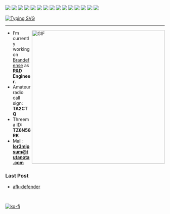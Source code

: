 ![](https://img.shields.io/badge/Arch_Linux-1793D1?style=for-the-badge&logo=arch-linux&logoColor=white)
![](https://img.shields.io/badge/mac%20os-000000?style=for-the-badge&logo=apple&logoColor=white)
![](https://img.shields.io/badge/Python-FFD43B?style=for-the-badge&logo=python&logoColor=blue)
![](https://img.shields.io/badge/Rust-black?style=for-the-badge&logo=rust&logoColor=#E57324)
![](https://img.shields.io/badge/Go-00ADD8?style=for-the-badge&logo=go&logoColor=white)
![](https://img.shields.io/badge/Selenium-43B02A?style=for-the-badge&logo=Selenium&logoColor=white)
![](https://img.shields.io/badge/Playwright-45ba4b?style=for-the-badge&logo=Playwright&logoColor=white)
![](https://img.shields.io/badge/fastapi-109989?style=for-the-badge&logo=FASTAPI&logoColor=white)
![](https://img.shields.io/badge/PostgreSQL-316192?style=for-the-badge&logo=postgresql&logoColor=white)
![](https://img.shields.io/badge/Django-092E20?style=for-the-badge&logo=django&logoColor=green)
![](https://img.shields.io/badge/NeoVim-%2357A143.svg?&style=for-the-badge&logo=neovim&logoColor=white)
![](https://img.shields.io/badge/iTerm2-000000?style=for-the-badge&logo=iterm2&logoColor=white)
![](https://img.shields.io/badge/Tor_Browser-7D4698?style=for-the-badge&logo=Tor-Browser&logoColor=white)
![](https://img.shields.io/badge/Ansible-000000?style=for-the-badge&logo=ansible&logoColor=white)
![](https://img.shields.io/badge/Docker-2CA5E0?style=for-the-badge&logo=docker&logoColor=white)

[![Typing SVG](https://readme-typing-svg.herokuapp.com?font=Fira+Code&duration=500&pause=100&color=11F73C&random=false&width=435&lines=sadeceben;OSINT;Threat+Intelligence;lor3mipsum%40tutanota.com;TA2CTQ;TZ6N56RK)](https://git.io/typing-svg)

---
<img align="right" alt="GIF" width="420px" src="https://c.tenor.com/XfiV1J8zT2EAAAAd/tenor.gif"/>

- I’m currently working on [Brandefense](https://brandefense.io/) as **R&D Engineer**.
- Amateur radio call sign: **TA2CTQ**
- Threema ID: **TZ6N56RK**
- Mail: **lor3mipsum@tutanota.com**

### Last Post
- [afk-defender](https://sadeceben.github.io//blog/AFK-DEFENDER/)

<br />

[![ko-fi](https://ko-fi.com/img/githubbutton_sm.svg)](https://ko-fi.com/sadec3ben)
